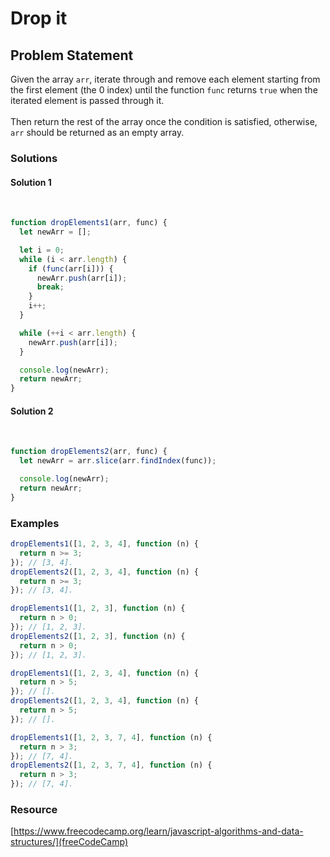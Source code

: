 # Drop it

## Problem Statement <br>

Given the array `arr`, iterate through and remove each element starting from the first element (the 0 index) until the function `func` returns `true` when the iterated element is passed through it.
<br><br>
Then return the rest of the array once the condition is satisfied, otherwise, `arr` should be returned as an empty array.
<br>

### Solutions <br>

#### Solution 1

<br>

```js
function dropElements1(arr, func) {
  let newArr = [];

  let i = 0;
  while (i < arr.length) {
    if (func(arr[i])) {
      newArr.push(arr[i]);
      break;
    }
    i++;
  }

  while (++i < arr.length) {
    newArr.push(arr[i]);
  }

  console.log(newArr);
  return newArr;
}
```

#### Solution 2

<br>

```js
function dropElements2(arr, func) {
  let newArr = arr.slice(arr.findIndex(func));

  console.log(newArr);
  return newArr;
}
```

### Examples

```js
dropElements1([1, 2, 3, 4], function (n) {
  return n >= 3;
}); // [3, 4].
dropElements2([1, 2, 3, 4], function (n) {
  return n >= 3;
}); // [3, 4].

dropElements1([1, 2, 3], function (n) {
  return n > 0;
}); // [1, 2, 3].
dropElements2([1, 2, 3], function (n) {
  return n > 0;
}); // [1, 2, 3].

dropElements1([1, 2, 3, 4], function (n) {
  return n > 5;
}); // [].
dropElements2([1, 2, 3, 4], function (n) {
  return n > 5;
}); // [].

dropElements1([1, 2, 3, 7, 4], function (n) {
  return n > 3;
}); // [7, 4].
dropElements2([1, 2, 3, 7, 4], function (n) {
  return n > 3;
}); // [7, 4].
```

### Resource

[https://www.freecodecamp.org/learn/javascript-algorithms-and-data-structures/](freeCodeCamp)
